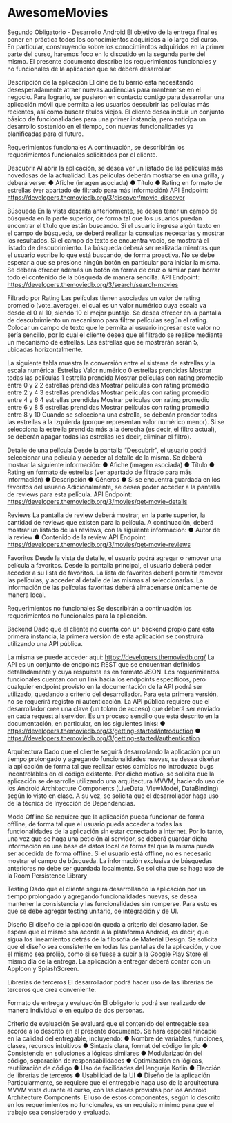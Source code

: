 # AwesomeMovies
Segundo Obligatorio - Desarrollo Android
El objetivo de la entrega final es poner en práctica todos los conocimientos adquiridos a lo largo
del curso.
En particular, construyendo sobre los conocimientos adquiridos en la primer parte del curso,
haremos foco en lo discutido en la segunda parte del mismo.
El presente documento describe los requerimientos funcionales y no funcionales de la
aplicación que se deberá desarrollar.

Descripción de la aplicación
El cine de tu barrio está necesitando desesperadamente atraer nuevas audiencias para
mantenerse en el negocio.
Para lograrlo, se pusieron en contacto contigo para desarrollar una aplicación móvil que permita
a los usuarios descubrir las películas más recientes, así como buscar títulos viejos.
El cliente desea incluir un conjunto básico de funcionalidades para una primer instancia, pero
anticipa un desarrollo sostenido en el tiempo, con nuevas funcionalidades ya planificadas para
el futuro.

Requerimientos funcionales
A continuación, se describirán los requerimientos funcionales solicitados por el cliente.

Descubrir
Al abrir la aplicación, se desea ver un listado de las películas más novedosas de la actualidad.
Las películas deberán mostrarse en una grilla, y deberá verse:
● Afiche (imagen asociada)
● Título
● Rating en formato de estrellas (ver apartado de ​filtrado​ para más información)
API Endpoint: ​https://developers.themoviedb.org/3/discover/movie-discover

Búsqueda
En la vista descrita anteriormente, se desea tener un campo de búsqueda en la parte superior,
de forma tal que los usuarios puedan encontrar el título que están buscando.
Si el usuario ingresa algún texto en el campo de búsqueda, se deberá realizar la consultas
necesarias y mostrar los resultados.
Si el campo de texto se encuentra vacío, se mostrará el listado de descubrimiento.
La búsqueda deberá ser realizada mientras que el usuario escribe lo que está buscando, de
forma proactiva. No se debe esperar a que se presione ningún botón en particular para iniciar la
misma.
Se deberá ofrecer además un botón en forma de cruz o similar para borrar todo el contenido de
la búsqueda de manera sencilla.
API Endpoint: ​https://developers.themoviedb.org/3/search/search-movies

Filtrado por Rating
Las películas tienen asociadas un valor de rating promedio (​vote_average​), el cual es un
valor numérico cuya escala va desde el 0 al 10, siendo 10 el mejor puntaje.
Se desea ofrecer en la pantalla de descubrimiento un mecanismo para filtrar películas según el
rating.
Colocar un campo de texto que le permita al usuario ingresar este valor no sería sencillo, por lo
cual el cliente desea que el filtrado se realice mediante un mecanismo de estrellas.
Las estrellas que se mostrarán serán 5, ubicadas horizontalmente.

La siguiente tabla muestra la conversión entre el sistema de estrellas y la escala numérica:
Estrellas Valor numérico
0 estrellas prendidas Mostrar todas las películas
1 estrella prendida Mostrar películas con rating promedio entre 0 y 2
2 estrellas prendidas Mostrar películas con rating promedio entre 2 y 4
3 estrellas prendidas Mostrar películas con rating promedio entre 4 y 6
4 estrellas prendidas Mostrar películas con rating promedio entre 6 y 8
5 estrellas prendidas Mostrar películas con rating promedio entre 8 y 10
Cuando se selecciona una estrella, se deberán prender todas las estrellas a la izquierda
(porque representan valor numérico menor).
Si se selecciona la estrella prendida más a la derecha (es decir, el filtro actual), se deberán
apagar todas las estrellas (es decir, eliminar el filtro).

Detalle de una película
Desde la pantalla “Descubrir”, el usuario podrá seleccionar una película y acceder al detalle de
la misma.
Se deberá mostrar la siguiente información:
● Afiche (imagen asociada)
● Título
● Rating en formato de estrellas (ver apartado de ​filtrado​ para más información)
● Descripción
● Géneros
● Si se encuentra guardada en los ​favoritos​ del usuario
Adicionalmente, se desea poder acceder a la pantalla de reviews para esta película.
API Endpoint: ​https://developers.themoviedb.org/3/movies/get-movie-details

Reviews
La pantalla de review deberá mostrar, en la parte superior, la cantidad de reviews que existen
para la película.
A continuación, deberá mostrar un listado de las reviews, con la siguiente información:
● Autor de la review
● Contenido de la review
API Endpoint: ​https://developers.themoviedb.org/3/movies/get-movie-reviews

Favoritos
Desde la vista de detalle, el usuario podrá agregar o remover una película a favoritos.
Desde la pantalla principal, el usuario deberá poder acceder a su lista de favoritos.
La lista de favoritos deberá permitir remover las películas, y acceder al detalle de las mismas al
seleccionarlas.
La información de las películas favoritas deberá almacenarse únicamente de manera local.

Requerimientos no funcionales
Se describirán a continuación los requerimientos no funcionales para la aplicación.

Backend
Dado que el cliente no cuenta con un backend propio para esta primera instancia, la primera
versión de esta aplicación se construirá utilizando una API pública.

La misma se puede acceder aquí: ​https://developers.themoviedb.org/
La API es un conjunto de endpoints REST que se encuentran definidos detalladamente y cuya
respuesta es en formato JSON.
Los requerimientos funcionales cuentan con un link hacia los endpoints específicos, pero
cualquier endpoint provisto en la documentación de la API podrá ser utilizado, quedando a
criterio del desarrollador.
Para esta primera versión, no se requerirá registro ni autenticación.
La API pública requiere que el desarrollador cree una clave (un token de acceso) que deberá
ser enviado en cada request al servidor.
Es un proceso sencillo que está descrito en la documentación, en particular, en los siguientes
links:
● https://developers.themoviedb.org/3/getting-started/introduction
● https://developers.themoviedb.org/3/getting-started/authentication

Arquitectura
Dado que el cliente seguirá desarrollando la aplicación por un tiempo prolongado y agregando
funcionalidades nuevas, se desea diseñar la aplicación de forma tal que realizar estos cambios
no introduzca bugs incontrolables en el código existente.
Por dicho motivo, se solicita que la aplicación se desarrolle utilizando una arquitectura MVVM,
haciendo uso de los ​Android Architecture Components​ (LiveData, ViewModel, DataBinding)
según lo visto en clase.
A su vez, se solicita que el desarrollador haga uso de la técnica de Inyección de Dependencias.

Modo Offline
Se requiere que la aplicación pueda funcionar de forma offline, de forma tal que el usuario
pueda acceder a todas las funcionalidades de la aplicación sin estar conectado a internet.
Por lo tanto, una vez que se haga una petición al servidor, se deberá guardar dicha información
en una base de datos local de forma tal que la misma pueda ser accedida de forma offline.
Si el usuario está offline, no es necesario mostrar el campo de búsqueda. La información
exclusiva de búsquedas anteriores no debe ser guardada localmente.
Se solicita que se haga uso de la ​Room Persistence Library

Testing
Dado que el cliente seguirá desarrollando la aplicación por un tiempo prolongado y agregando
funcionalidades nuevas, se desea mantener la consistencia y las funcionalidades sin romperse.
Para esto es que se debe agregar testing unitario, de integración y de UI.

Diseño
El diseño de la aplicación queda a criterio del desarrollador.
Se espera que el mismo sea acorde a la plataforma Android, es decir, que sigua los
lineamientos detrás de la filosofía de Material Design.
Se solicita que el diseño sea consistente en todas las pantallas de la aplicación, y que el mismo
sea prolijo, como si se fuese a subir a la Google Play Store el mismo día de la entrega.
La aplicación a entregar deberá contar con un AppIcon y SplashScreen.

Librerías de terceros
El desarrollador podrá hacer uso de las librerías de terceros que crea conveniente.

Formato de entrega y evaluación
El obligatorio podrá ser realizado de manera individual o en equipo de dos personas.

Criterio de evaluación
Se evaluará que el contenido del entregable sea acorde a lo descrito en el presente
documento.
Se hará especial hincapié en la calidad del entregable, incluyendo:
● Nombre de variables, funciones, clases, recursos intuitivos
● Sintaxis clara, format del código limpio
● Consistencia en soluciones a lógicas similares
● Modularización del código, separación de responsabilidades
● Optimización en lógicas, reutilización de código
● Uso de facilidades del lenguaje Kotlin
● Elección de librerías de terceros
● Usabilidad de la UI
● Diseño de la aplicación
Particularmente, se requiere que el entregable haga uso de la arquitectura MVVM vista durante
el curso, con las clases provistas por los ​Android Architecture Components​. El uso de estos
componentes, según lo descrito en los requerimientos no funcionales, es un requisito mínimo
para que el trabajo sea considerado y evaluado.

